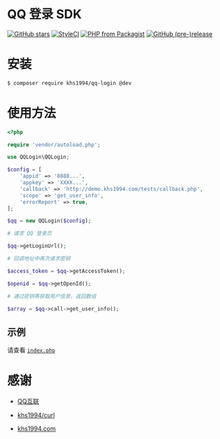 # QQ 登录 SDK

[![GitHub stars](https://img.shields.io/github/stars/khs1994-php/qq-login.svg?style=social&label=Stars)](https://github.com/khs1994-php/qq-login) [![StyleCI](https://styleci.io/repos/101897554/shield?branch=master)](https://styleci.io/repos/101897554) [![PHP from Packagist](https://img.shields.io/packagist/php-v/khs1994/qq-login.svg)](https://packagist.org/packages/khs1994/qq-login) [![GitHub (pre-)release](https://img.shields.io/github/release/khs1994-php/qq-login/all.svg)](https://github.com/khs1994-php/qq-login/releases)

# 安装

```bash
$ composer require khs1994/qq-login @dev
```

# 使用方法

```php
<?php

require 'vendor/autoload.php';

use QQLogin\QQLogin;

$config = [
    'appid' => '8888...',
    'appkey' => 'XXXX...',
    'callback' => 'http://demo.khs1994.com/tests/callback.php',
    'scope' => 'get_user_info',
    'errorReport' => true,
];

$qq = new QQLogin($config);

# 请求 QQ 登录页

$qq->getLoginUrl();

# 回调地址中再次请求密钥

$access_token = $qq->getAccessToken();

$openid = $qq->getOpenId();

# 通过密钥等获取用户信息，返回数组

$array = $qq->call->get_user_info();
```

## 示例

请查看 [`index.php`](index.php)

# 感谢

* [QQ互联](https://connect.qq.com/index.html)

* [khs1994/curl](https://github.com/khs1994-php/curl)

* [khs1994.com](https://developer.khs1994.com)